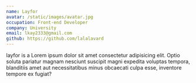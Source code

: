 ```yaml
---
name: Layfor
avatar: /static/images/avatar.jpg
occupation: Front-end Developer
company: University
email: lkay2333@gmail.com
github: https://github.com/lalalavard
---
```


layfor is a Lorem ipsum dolor sit amet consectetur adipisicing elit. Optio soluta pariatur magnam nesciunt suscipit magni expedita voluptas tempora, blanditiis amet aut necessitatibus minus obcaecati culpa esse, inventore tempore ex fugiat?
